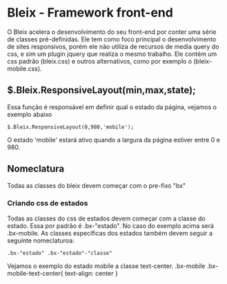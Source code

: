 Bleix - Framework front-end
=====

O Bleix acelera o desenvolvimento do seu front-end por conter uma série de classes pré-definidas.
Ele tem como foco principal o desenvolvimento de sites responsivos, porém ele não utiliza de recursos de media query do css, e sim um plugin jquery que realiza o mesmo trabalho.
Ele contém um css padrão (bleix.css) e outros alternativos, como por exemplo o (bleix-mobile.css).

$.Bleix.ResponsiveLayout(min,max,state);
----

Essa função é responsável em definir qual o estado da página, vejamos o exemplo abaixo

	$.Bleix.ResponsiveLayout(0,980,'mobile');

O estado 'mobile' estará ativo quando a largura da página estiver entre 0 e 980.

Nomeclatura
----
Todas as classes do bleix devem começar com o pre-fixo "bx" 

### Criando css de estados

Todas as classes do css de estados devem começar com a classe do estado. Essa por padrão é .bx-"estado". No caso do exemplo acima será .bx-mobile.
As classes específicas dos estados também devem seguir a seguinte nomeclaturoa:

	.bx-"estado" .bx-"estado"-"classe"

Vejamos o exemplo do estado mobile a classe text-center.
.bx-mobile .bx-mobile-text-center{ text-align: center }
